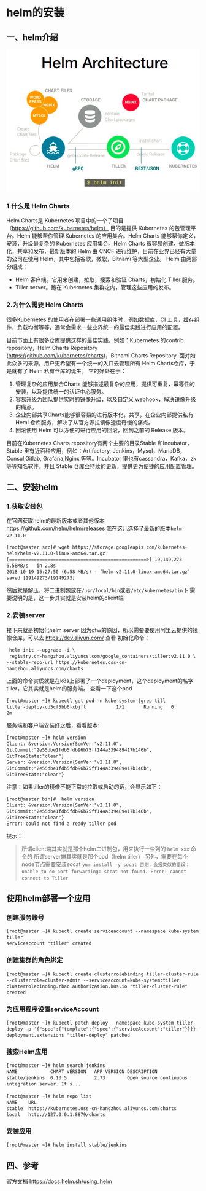 <!-- toc -->

# helm的安装

## 一、helm介绍
![](../images/screenshot_1539936296530.png)
### 1.什么是 Helm Charts
Helm Charts是 Kubernetes 项目中的一个子项目（https://github.com/kubernetes/helm） 目的是提供 Kubernetes 的包管理平台。Helm 能够帮你管理 Kubernetes 的应用集合。Helm Charts 能够帮你定义，安装，升级最复杂的 Kubernetes 应用集合。Helm Charts 很容易创建，做版本化，共享和发布，最新版本的 Helm 由 CNCF 进行维护，目前在业界已经有大量的公司在使用 Helm，其中包括谷歌，微软，Bitnami 等大型企业。
Helm 由两部分组成：
* Helm 客户端。它用来创建，拉取，搜索和验证 Charts，初始化 Tiller 服务。
* Tiller server。跑在 Kubernetes 集群之内，管理这些应用的发布。

### 2.为什么需要 Helm Charts
很多Kubernetes 的使用者在部署一些通用组件时，例如数据库，CI 工具，缓存组件，负载均衡等等，通常会需求一些业界统一的最佳实践进行应用的配置。

目前市面上有很多仓库提供这样的最佳实践，例如：Kubernetes 的contrib repository，Helm Charts Repository (https://github.com/kubernetes/charts)，Bitnami Charts Repository. 面对如此众多的来源，用户更希望有一个统一的入口去管理所有 Helm Charts仓库，于是就有了 Helm 私有仓库的诞生。
它的好处在于：
1. 管理复杂的应用集合Charts 能够描述最复杂的应用，提供可重复，幂等性的安装，以及提供统一的认证中心服务。
2. 容易升级为团队提供实时的镜像升级，以及自定义 webhook，解决镜像升级的痛点。
3. 企业内部共享Charts能够很容易的进行版本化，共享，在企业内部提供私有Heml 仓库服务，解决了从官方源拉镜像速度奇慢的痛点。
4. 回滚使用 Helm 可以方便的进行应用的回滚，回到之前的 Release 版本。

目前在Kubernetes Charts repository有两个主要的目录Stable 和Incubator，Stable 里有近百种应用，例如：Artifactory, Jenkins，Mysql，MariaDB，Consul,Gitlab, Grafana,Nginx 等等。Incubator 里也有cassandra，Kafka，zk 等等知名软件，并且 Stable 仓库会持续的更新，提供更为便捷的应用配置管理。

## 二、安装helm
### 1.获取安装包
在官网获取helm的最新版本或者其他版本 https://github.com/helm/helm/releases
我在这儿选择了最新的版本`helm-v2.11.0`
```
[root@master src]# wget https://storage.googleapis.com/kubernetes-helm/helm-v2.11.0-linux-amd64.tar.gz
[==================================================>] 19,149,273  6.58MB/s   in 2.8s
2018-10-19 15:27:50 (6.58 MB/s) - ‘helm-v2.11.0-linux-amd64.tar.gz’ saved [19149273/19149273]
```

然后就是解压，将二进制包放在`/usr/local/bin`或者`/etc/kubernetes/bin`下
需要说明的是，这一步其实就是安装helm的client端

### 2.安装server
接下来就是初始化helm server
因为gfw的原因，所以需要要使用阿里云提供的镜像仓库，可以去 https://dev.aliyun.com/  查看
初始化命令：
```
 helm init --upgrade -i \
 registry.cn-hangzhou.aliyuncs.com/google_containers/tiller:v2.11.0 \
--stable-repo-url https://kubernetes.oss-cn-hangzhou.aliyuncs.com/charts
```
上面的命令实质就是在k8s上部署了一个deployment，这个deployment的名字 tiller，它其实就是helm的服务端。
查看一下这个pod
```
[root@master ~]# kubectl get pod -n kube-system |grep till
tiller-deploy-cd5cf5bb6-xbjfl           1/1       Running   0          2m
```
服务端和客户端安装好之后，看看版本:
```
[root@master ~]# helm version
Client: &version.Version{SemVer:"v2.11.0", GitCommit:"2e55dbe1fdb5fdb96b75ff144a339489417b146b", GitTreeState:"clean"}
Server: &version.Version{SemVer:"v2.11.0", GitCommit:"2e55dbe1fdb5fdb96b75ff144a339489417b146b", GitTreeState:"clean"}
```
注意：如果tiller的镜像不能正常的拉取或启动的话，会显示如下：
```
[root@master bin]#  helm version
Client: &version.Version{SemVer:"v2.11.0", GitCommit:"2e55dbe1fdb5fdb96b75ff144a339489417b146b", GitTreeState:"clean"}
Error: could not find a ready tiller pod
```
提示：
> 所谓client端其实就是那个helm二进制包，用来执行一些列的 `helm xxx` 命令的
> 所谓server端其实就是那个pod（helm tiller）
> 另外，需要在每个node节点需要安装socat
        ```
        yum install -y socat
        否则，会报类似的错误：
        unable to do port forwarding: socat not found.
        Error: cannot connect to Tiller
        ```

## 使用helm部署一个应用
### 创建服务账号
```
[root@master ~]# kubectl create serviceaccount --namespace kube-system tiller
serviceaccount "tiller" created
```

### 创建集群的角色绑定
```
[root@master ~]# kubectl create clusterrolebinding tiller-cluster-rule --clusterrole=cluster-admin --serviceaccount=kube-system:tiller
clusterrolebinding.rbac.authorization.k8s.io "tiller-cluster-rule" created
```

### 为应用程序设置serviceAccount
```
[root@master ~]# kubectl patch deploy --namespace kube-system tiller-deploy -p '{"spec":{"template":{"spec":{"serviceAccount":"tiller"}}}}'
deployment.extensions "tiller-deploy" patched
```

### 搜索Helm应用
```
[root@master ~]# helm search jenkins
NAME          	CHART VERSION	APP VERSION	DESCRIPTION
stable/jenkins	0.13.5       	2.73       	Open source continuous integration server. It s...

[root@master ~]# helm repo list
NAME  	URL
stable	https://kubernetes.oss-cn-hangzhou.aliyuncs.com/charts
local 	http://127.0.0.1:8879/charts
```

### 安装应用
```
[root@master ~]# helm install stable/jenkins
```

## 四、参考
官方文档 https://docs.helm.sh/using_helm
